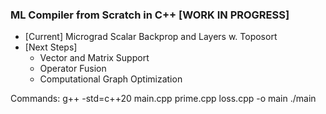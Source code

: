 ### ML Compiler from Scratch in C++ [WORK IN PROGRESS]

- [Current] Micrograd Scalar Backprop and Layers w. Toposort
- [Next Steps]
    - Vector and Matrix Support
    - Operator Fusion 
    - Computational Graph Optimization


Commands:
g++ -std=c++20 main.cpp prime.cpp loss.cpp -o main
./main